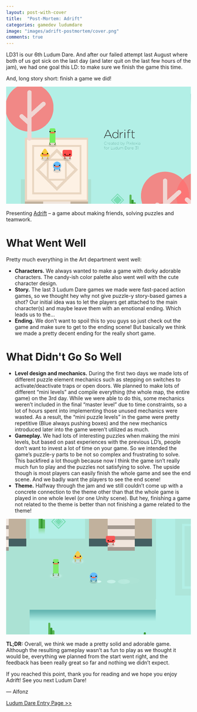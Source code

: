 ```yaml
---
layout: post-with-cover
title:  "Post-Mortem: Adrift"
categories: gamedev ludumdare
image: "images/adrift-postmortem/cover.png"
comments: true
---
```


LD31 is our 6th Ludum Dare. And after our failed attempt last August where both of us got sick on the last day (and later quit on the last few hours of the jam), we had one goal this LD: to make sure we finish the game this time.

And, long story short: finish a game we did!

_![](/images/adrift-postmortem/3.png)_

<p class="img-caption">

Presenting <a href="http://ludumdare.com/compo/ludum-dare-31/?action=preview&uid=25961">Adrift</a> – a game about making friends, solving puzzles and teamwork.

</p>

# What Went Well

Pretty much everything in the Art department went well:

- __Characters.__ We always wanted to make a game with dorky adorable characters. The candy-ish color palette also went well with the cute character design.
- __Story.__ The last 3 Ludum Dare games we made were fast-paced action games, so we thought hey why not give puzzle-y story-based games a shot? Our initial idea was to let the players get attached to the main character(s) and maybe leave them with an emotional ending. Which leads us to the…
- __Ending.__ We don’t want to spoil this to you guys so just check out the game and make sure to get to the ending scene! But basically we think we made a pretty decent ending for the really short game.

# What Didn't Go So Well

- __Level design and mechanics.__ During the first two days we made lots of different puzzle element mechanics such as stepping on switches to activate/deactivate traps or open doors. We planned to make lots of different “mini levels” and compile everything (the whole map, the entire game) on the 3rd day. While we were able to do this, some mechanics weren’t included in the final “master level” due to time constraints, so a lot of hours spent into implementing those unused mechanics were wasted. As a result, the “mini puzzle levels” in the game were pretty repetitive (Blue always pushing boxes) and the new mechanics introduced later into the game weren’t utilized as much.
- __Gameplay.__ We had lots of interesting puzzles when making the mini levels, but based on past experiences with the previous LD’s, people don’t want to invest a lot of time on your game. So we intended the game’s puzzle-y parts to be not so complex and frustrating to solve. This backfired a lot though because now I think the game isn’t really much fun to play and the puzzles not satisfying to solve. The upside though is most players can easily finish the whole game and see the end scene. And we badly want the players to see the end scene!
- __Theme.__ Halfway through the jam and we still couldn’t come up with a concrete connection to the theme other than that the whole game is played in one whole level (or one Unity scene). But hey, finishing a game not related to the theme is better than not finishing a game related to the theme!

_![](/images/adrift-postmortem/5.png)_

__TL;DR:__ Overall, we think we made a pretty solid and adorable game. Although the resulting gameplay wasn’t as fun to play as we thought it would be, everything we planned from the start went right, and the feedback has been really great so far and nothing we didn’t expect.

If you reached this point, thank you for reading and we hope you enjoy Adrift! See you next Ludum Dare!

— Alfonz

[Ludum Dare Entry Page >>](http://ludumdare.com/compo/ludum-dare-31/?action=preview&uid=25961)